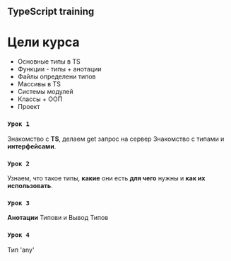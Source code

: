 ## TypeScript training

# **Цели курса**

- Основные типы в TS
- Функции - типы + анотации
- Файлы определени типов
- Массивы в TS
- Системы модулей
- Классы + ООП
- Проект

### `Урок 1`

Знакомство с **TS**, делаем get запрос на сервер Знакомство с типами и **интерфейсами**.

### `Урок 2`

Узнаем, что такое типы, **какие** они есть **для чего** нужны и **как их использовать**.

### `Урок 3`

**Анотации** Типови и Вывод Типов

### `Урок 4`

Тип 'any'